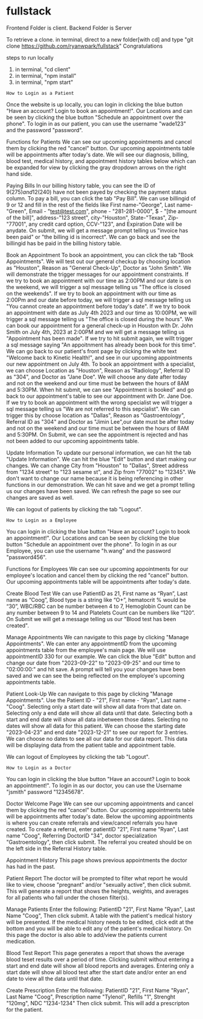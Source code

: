 # fullstack

Frontend Folder is client.
Backend Folder is Server

To retrieve a clone.
  in terminal, direct to a new folder[with cd] and type "git clone https://github.com/ryanwpark/fullstack"
  Congratulations

steps to run locally

  1) in terminal, "cd client"
  2) in terminal, "npm install"
  3) in terminal, "npm start"

    How to Login as a Patient
  Once the website is up locally, you can login in clicking the blue button "Have an account? Login to book an appointment!".
  Our Locations and can be seen by clicking the blue button "Schedule an appointment over the phone".
  To login in as our patient, you can use the username "wade123" and the password "password".

Functions for Patients
    We can see our upcoming appointments and cancel them by clicking the red "cancel" button.
    Our upcoming appointments table will be appointments after today's date. 
    We will see our diagnosis, billing, blood test, medical history, and appointment history tables below which can be expanded for view by clicking the gray dropdown arrows on the right hand side. 
  
  Paying Bills
      In our billing history table, you can see the ID of 9($275) and 12($240) have not been payed by checking the payment status column.
      To pay a bill, you can click the tab "Pay Bill".
      We can use billingid of 9 or 12 and fill in the rest of the fields like First name-"George", Last name-"Green", Email - "test@test.com", phone - "281-281-0000", $ - "[the amount of the bill]", address-"123 street", city-"Houston", State-"Texas", Zip-"77001", any credit card option, CCV-"123", and Expiration Date will be anydate. On submit, we will get a message prompt telling us "invoice has been paid" or "the billing id is incorrect". 
      We can go back and see the billingid has be paid in the billing history table. 
    
  Book an Appointment
      To book an appointment, you can click the tab "Book Appointments".
      We will test out our general checkup by choosing location as "Houston", Reason as "General Check-Up", Doctor as "John Smith".
      We will demonstrate the trigger messages for our appointment constraints.
      If we try to book an appointment with our time as 2:00PM and our date is on the weekend, we will trigger a sql message telling us "The office is closed on the weekends".
      If we try to book an appointment with our time as 2:00Pm and our date before today, we will trigger a sql message telling us "You cannot create an appointment before today's date".
      If we try to book an appointment with date as July 4th 2023 and our time as 10:00PM, we will trigger a sql message telling us "The office is closed during the hours".
      We can book our appointment for a general check-up in Houston with Dr. John Smith on July 4th, 2023 at 2:00PM and we will get a message telling us "Appointment has been made".
      If we try to hit submit again, we willt trigger a sql message saying "An appoitnment has already been book for this time".
      We can go back to our patient's front page by clicking the white text "Welcome back to Kinetic Health!", and see in our upcoming appointments our new appointment on July 4th.
      To book an appointment with a specialist, we can choose Location as "Houston", Reason as "Radiology", Referral ID as "304", and Doctor as "Jane Doe". We will choose any date after today and not on the weekend and our time must be between the hours of 8AM and 5:30PM.
      When hit submit, we can see "Appointment is booked" and go back to our appointment's table to see our appointment with Dr. Jane Doe.
      If we try to book an appointment with the wrong specialist we will trigger a sql message telling us "We are not referred to this sepcialist".
      We can trigger this by choose location as "Dallas", Reason as "Gastroentology", Referral ID as "304" and Doctor as "Jimin Lee",our date must be after today and not on the weekend and our time must be between the hours of 8AM and 5:30PM. On Submit, we can see the appointment is rejected and has not been added to our upcoming appointments table.

  Update Information
    To update our personal information, we can hit the tab "Update Information".
    We can hit the blue "Edit" button and start making our changes. We can change City from "Houston" to "Dallas", Street address from "1234 street" to "123 sesame st", and Zip from "77002" to "12345". We don't want to change our name because it is being referencing in other functions in our demonstration.
    We can hit save and we get a prompt telling us our changes have been saved. We can refresh the page so see our changes are saved as well. 
  
  
  
   We can logout of patients by clicking the tab "Logout".
   
   
   
    How to Login as a Employee
  You can login in clicking the blue button "Have an account? Login to book an appointment!".
  Our Locations and can be seen by clicking the blue button "Schedule an appointment over the phone".
  To login in as our Employee, you can use the username "h.wang" and the password "password456".

Functions for Employees
      We can see our upcoming appointments for our employee's location and cancel them by clicking the red "cancel" button.
      Our upcoming appointments table will be appointments after today's date. 
  
  Create Blood Test
      We can use PatientID as 21, First name as “Ryan”, Last name as “Coog”, Blood type is a string like “O+”, hematocrit % would be “30”, WBC/RBC can be number between 4 to 7, Hemoglobin Count can be any number between 9 to 14 and Platelets Count can be numbers like “120”.
      On Submit we will get a message telling us our "Blood test has been created".
    
  Manage Appointments
      We can navigate to this page by clicking "Manage Appointments".
      We can enter any appointmentID from the upcoming appointments table from the employee's main page.
      We will use appointmentID 330 for our example.
      We can click the blue "Edit" button and change our date from "2023-09-22" to "2023-09-25" and our time to "02:00:00:" and hit save.
      A prompt will tell you your changes have been saved and we can see the being reflected on the employee's upcoming appointments table.
    
   Patient Look-Up
      We can navigate to this page by clicking "Manage Appointments".
      Use the Patient ID - "21", First name - "Ryan", Last name - "Coog".
      Selecting only a start date will show all data from that date on.
      Selecting only a end date will show all data until that date.
      Selecting both a start and end date will show all data inbetween those dates.
      Selecting no dates will show all data for this patient.
      We can choose the starting date "2023-04-23" and end date "2023-12-21" to see our report for 3 entries.
      We can choose no dates to see all our data for our data report.
      This data will be displaying data from the patient table and appointment table.
      
      
   We can logout of Employees by clicking the tab "Logout".
       
    How to Login as a Doctor
  You can login in clicking the blue button "Have an account? Login to book an appointment!".
  To login in as our doctor, you can use the 
  Username "jsmith" 
  password "12345678".

Doctor Welcome Page
  We can see our upcoming appointments and cancel them by clicking the red "cancel" button.
  Our upcoming appointments table will be appointments after today's date. 
  Below the upcoming appointments is where you can create referrals and view/cancel referrals you have created.
  To create a referral, enter patientID "21", First name "Ryan", Last name "Coog", Referring DoctorID "34", doctor specialization "Gastroentology", then click submit. The referral you created should be on the left side in the Referral History table.
  
Appointment History
  This page shows previous appointments the doctor has had in the past.
  
Patient Report
  The doctor will be prompted to filter what report he would like to view, choose "pregnant" and/or "sexually active", then click submit. This will generate a report that shows the heights, weights, and averages for all patients who fall under the chosen filter(s).
    
Manage Patients
  Enter the following: 
  PatientID "21", 
  First Name "Ryan", 
  Last Name "Coog", 
  Then click submit. A table with the patient's medical history will be presented. If the medical history needs to be edited, click edit at the bottom and you will be able to edit any of the patient's medical history. On this page the doctor is also able to add/view the patients current medication.
  
Blood Test Report
  This page generates a report that shows the average blood teset results over a period of time. Clicking submit without entering a start and end date will show all blood reports and averages. Entering only a start date will show all blood test after the start date and/or enter an end date to view all the data until that date.
  
Create Prescription
  Enter the following: 
  PatientID "21", 
  First Name "Ryan", 
  Last Name "Coog",
  Prescription name "Tylenol",
  Refills "1",
  Strenght "120mg",
  NDC "1234-1234"
  Then click submit. This will add a prescripton for the patient.
  
     
   
   
    
